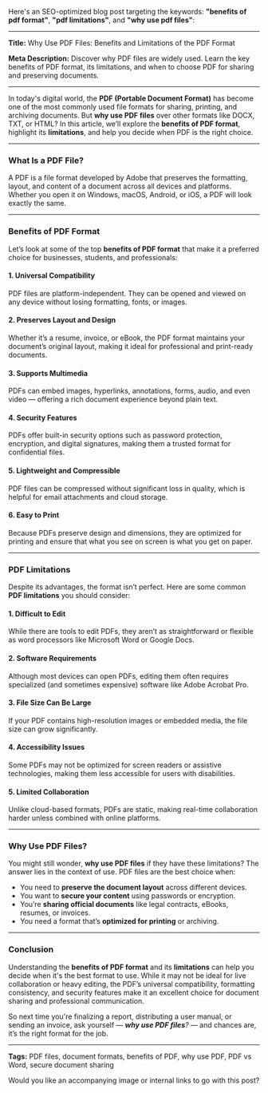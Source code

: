 Here's an SEO-optimized blog post targeting the keywords: **"benefits of pdf format"**, **"pdf limitations"**, and **"why use pdf files"**:

---

**Title:** Why Use PDF Files: Benefits and Limitations of the PDF Format

**Meta Description:** Discover why PDF files are widely used. Learn the key benefits of PDF format, its limitations, and when to choose PDF for sharing and preserving documents.

---

In today's digital world, the **PDF (Portable Document Format)** has become one of the most commonly used file formats for sharing, printing, and archiving documents. But **why use PDF files** over other formats like DOCX, TXT, or HTML? In this article, we’ll explore the **benefits of PDF format**, highlight its **limitations**, and help you decide when PDF is the right choice.

---

### What Is a PDF File?

A PDF is a file format developed by Adobe that preserves the formatting, layout, and content of a document across all devices and platforms. Whether you open it on Windows, macOS, Android, or iOS, a PDF will look exactly the same.

---

### Benefits of PDF Format

Let’s look at some of the top **benefits of PDF format** that make it a preferred choice for businesses, students, and professionals:

#### 1. **Universal Compatibility**

PDF files are platform-independent. They can be opened and viewed on any device without losing formatting, fonts, or images.

#### 2. **Preserves Layout and Design**

Whether it’s a resume, invoice, or eBook, the PDF format maintains your document’s original layout, making it ideal for professional and print-ready documents.

#### 3. **Supports Multimedia**

PDFs can embed images, hyperlinks, annotations, forms, audio, and even video — offering a rich document experience beyond plain text.

#### 4. **Security Features**

PDFs offer built-in security options such as password protection, encryption, and digital signatures, making them a trusted format for confidential files.

#### 5. **Lightweight and Compressible**

PDF files can be compressed without significant loss in quality, which is helpful for email attachments and cloud storage.

#### 6. **Easy to Print**

Because PDFs preserve design and dimensions, they are optimized for printing and ensure that what you see on screen is what you get on paper.

---

### PDF Limitations

Despite its advantages, the format isn’t perfect. Here are some common **PDF limitations** you should consider:

#### 1. **Difficult to Edit**

While there are tools to edit PDFs, they aren’t as straightforward or flexible as word processors like Microsoft Word or Google Docs.

#### 2. **Software Requirements**

Although most devices can open PDFs, editing them often requires specialized (and sometimes expensive) software like Adobe Acrobat Pro.

#### 3. **File Size Can Be Large**

If your PDF contains high-resolution images or embedded media, the file size can grow significantly.

#### 4. **Accessibility Issues**

Some PDFs may not be optimized for screen readers or assistive technologies, making them less accessible for users with disabilities.

#### 5. **Limited Collaboration**

Unlike cloud-based formats, PDFs are static, making real-time collaboration harder unless combined with online platforms.

---

### Why Use PDF Files?

You might still wonder, **why use PDF files** if they have these limitations? The answer lies in the context of use. PDF files are the best choice when:

* You need to **preserve the document layout** across different devices.
* You want to **secure your content** using passwords or encryption.
* You’re **sharing official documents** like legal contracts, eBooks, resumes, or invoices.
* You need a format that’s **optimized for printing** or archiving.

---

### Conclusion

Understanding the **benefits of PDF format** and its **limitations** can help you decide when it's the best format to use. While it may not be ideal for live collaboration or heavy editing, the PDF’s universal compatibility, formatting consistency, and security features make it an excellent choice for document sharing and professional communication.

So next time you're finalizing a report, distributing a user manual, or sending an invoice, ask yourself — ***why use PDF files**?* — and chances are, it’s the right format for the job.

---

**Tags:** PDF files, document formats, benefits of PDF, why use PDF, PDF vs Word, secure document sharing

Would you like an accompanying image or internal links to go with this post?
